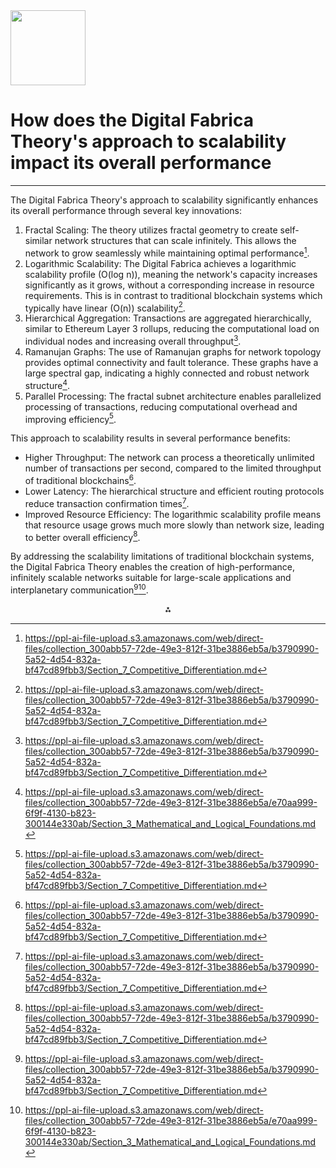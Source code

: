 <img src="https://r2cdn.perplexity.ai/pplx-full-logo-primary-dark%402x.png" class="logo" width="120"/>

# How does the Digital Fabrica Theory's approach to scalability impact its overall performance

---
The Digital Fabrica Theory's approach to scalability significantly enhances its overall performance through several key innovations:

1. Fractal Scaling: The theory utilizes fractal geometry to create self-similar network structures that can scale infinitely. This allows the network to grow seamlessly while maintaining optimal performance[^1].
2. Logarithmic Scalability: The Digital Fabrica achieves a logarithmic scalability profile (O(log n)), meaning the network's capacity increases significantly as it grows, without a corresponding increase in resource requirements. This is in contrast to traditional blockchain systems which typically have linear (O(n)) scalability[^1].
3. Hierarchical Aggregation: Transactions are aggregated hierarchically, similar to Ethereum Layer 3 rollups, reducing the computational load on individual nodes and increasing overall throughput[^1].
4. Ramanujan Graphs: The use of Ramanujan graphs for network topology provides optimal connectivity and fault tolerance. These graphs have a large spectral gap, indicating a highly connected and robust network structure[^4].
5. Parallel Processing: The fractal subnet architecture enables parallelized processing of transactions, reducing computational overhead and improving efficiency[^1].

This approach to scalability results in several performance benefits:

- Higher Throughput: The network can process a theoretically unlimited number of transactions per second, compared to the limited throughput of traditional blockchains[^1].
- Lower Latency: The hierarchical structure and efficient routing protocols reduce transaction confirmation times[^1].
- Improved Resource Efficiency: The logarithmic scalability profile means that resource usage grows much more slowly than network size, leading to better overall efficiency[^1].

By addressing the scalability limitations of traditional blockchain systems, the Digital Fabrica Theory enables the creation of high-performance, infinitely scalable networks suitable for large-scale applications and interplanetary communication[^1][^4].

<div style="text-align: center">⁂</div>

[^1]: https://ppl-ai-file-upload.s3.amazonaws.com/web/direct-files/collection_300abb57-72de-49e3-812f-31be3886eb5a/b3790990-5a52-4d54-832a-bf47cd89fbb3/Section_7_Competitive_Differentiation.md

[^2]: https://ppl-ai-file-upload.s3.amazonaws.com/web/direct-files/collection_300abb57-72de-49e3-812f-31be3886eb5a/56fe6009-df6f-41bd-9308-22a061c6876a/A-Multi-Dimensional-Framework-for-Chain-Fusion-Smart-Contracts.md

[^3]: https://ppl-ai-file-upload.s3.amazonaws.com/web/direct-files/collection_300abb57-72de-49e3-812f-31be3886eb5a/67736d33-4f7c-4afa-af7d-c1324ef52d05/Section_6_Industry_4.0_Integration.md

[^4]: https://ppl-ai-file-upload.s3.amazonaws.com/web/direct-files/collection_300abb57-72de-49e3-812f-31be3886eb5a/e70aa999-6f9f-4130-b823-300144e330ab/Section_3_Mathematical_and_Logical_Foundations.md

